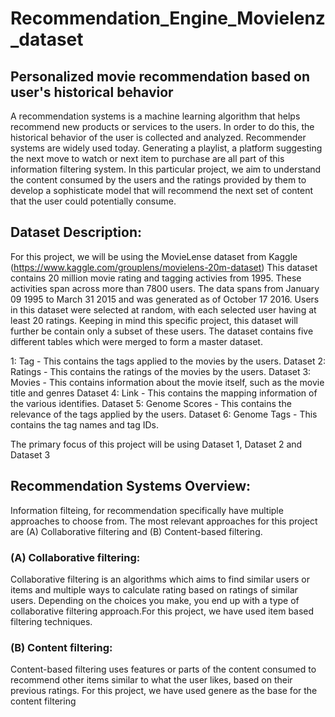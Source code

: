 # Recommendation_Engine_Movielenz_dataset

## Personalized movie recommendation based on user's historical behavior

A recommendation systems is a machine learning algorithm that helps recommend new products or services to the users. In order to do this, the historical behavior of the user is collected and analyzed. Recommender systems are widely used today. Generating a playlist, a platform suggesting the next move to watch or next item to purchase are all part of this information filtering system.
In this particular project, we aim to understand the content consumed by the users and the ratings provided by them to develop a sophisticate model that will recommend the next set of content that the user could potentially consume.

## Dataset Description:
For this project, we will be using the MovieLense dataset from Kaggle
(https://www.kaggle.com/grouplens/movielens-20m-dataset)
This dataset contains 20 million movie rating and tagging activies from 1995. These activities span across more than 7800 users. The data spans from January 09 1995 to March 31 2015 and was generated as of October 17 2016. Users in this dataset were selected at random, with each selected user having at least 20 ratings.
Keeping in mind this specific project, this dataset will further be contain only a subset of these users. The dataset contains five different tables which were merged to form a master dataset.

1: Tag - This contains the tags applied to the movies by the users. Dataset 
2: Ratings - This contains the ratings of the movies by the users. Dataset 
3: Movies - This contains information about the movie itself, such as the movie title and genres Dataset
4: Link - This contains the mapping information of the various identifies. Dataset
5: Genome Scores - This contains the relevance of the tags applied by the users. Dataset
6: Genome Tags - This contains the tag names and tag IDs.

The primary focus of this project will be using Dataset 1, Dataset 2 and Dataset 3
## Recommendation Systems Overview:
Information filteing, for recommendation specifically have multiple approaches to choose from. The most relevant approaches for this project are 
(A) Collaborative filtering and (B) Content-based filtering.

### (A) Collaborative filtering:
Collaborative filtering is an algorithms which aims to find similar users or items and multiple ways to calculate rating based on ratings of similar users. Depending on the choices you make, you end up with a type of collaborative filtering approach.For this project, we have used item based filtering techniques.
### (B) Content filtering:
Content-based filtering uses features or parts of the content consumed to recommend other items similar to what the user likes, based on their previous ratings. For this project, we have used genere as the base for the content filtering
